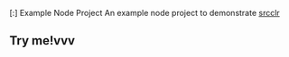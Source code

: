 [:] Example Node Project
An example node project to demonstrate [srcclr](https://www.srcclr.com)
## Try me!vvv

